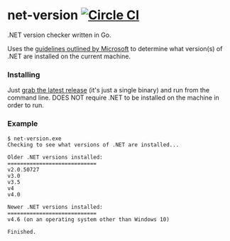 # net-version [![Circle CI](https://circleci.com/gh/danesparza/net-version.svg?style=svg)](https://circleci.com/gh/danesparza/net-version)
.NET version checker written in Go.   

Uses the [guidelines outlined by Microsoft](https://msdn.microsoft.com/en-us/library/hh925568%28v=vs.110%29.aspx) to determine what version(s) of .NET are installed on the current machine.  

### Installing
Just [grab the latest release](https://github.com/danesparza/net-version/releases/latest) (it's just a single binary) and run from the command line.  DOES NOT require .NET to be installed on the machine in order to run.

### Example

```
$ net-version.exe
Checking to see what versions of .NET are installed...

Older .NET versions installed:
============================
v2.0.50727
v3.0
v3.5
v4
v4.0

Newer .NET versions installed:
============================
v4.6 (on an operating system other than Windows 10)

Finished.
```
